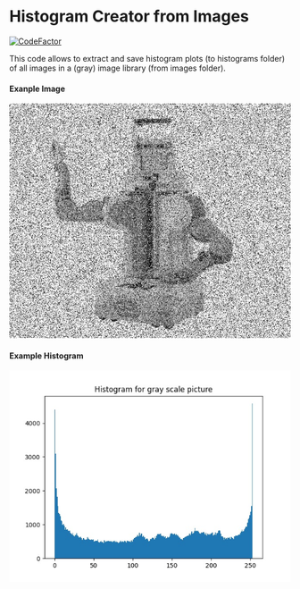 # Histogram Creator from Images
[![CodeFactor](https://www.codefactor.io/repository/github/akerdogmus/ake_python_toolkit/badge)](https://www.codefactor.io/repository/github/akerdogmus/ake_python_toolkit)

This code allows to extract and save histogram plots (to histograms folder) of all images in a (gray) image library (from images folder).

#### Exanple Image
![Example Images](https://github.com/Akerdogmus/histogram_creator_from_images/blob/main/images/saltpepper.bmp)

#### Example Histogram
![Example Histogram](https://github.com/Akerdogmus/histogram_creator_from_images/blob/main/histograms/saltpepper_hist.jpg)
